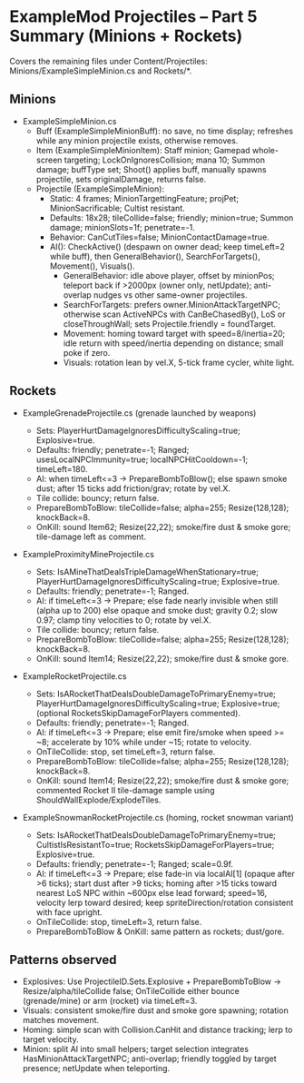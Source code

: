 # ExampleMod Projectiles – Part 5 Summary (Minions + Rockets)

Covers the remaining files under Content/Projectiles: Minions/ExampleSimpleMinion.cs and Rockets/*.

## Minions
- ExampleSimpleMinion.cs
  - Buff (ExampleSimpleMinionBuff): no save, no time display; refreshes while any minion projectile exists, otherwise removes.
  - Item (ExampleSimpleMinionItem): Staff minion; Gamepad whole-screen targeting; LockOnIgnoresCollision; mana 10; Summon damage; buffType set; Shoot() applies buff, manually spawns projectile, sets originalDamage, returns false.
  - Projectile (ExampleSimpleMinion):
    - Static: 4 frames; MinionTargettingFeature; projPet; MinionSacrificable; Cultist resistant.
    - Defaults: 18x28; tileCollide=false; friendly; minion=true; Summon damage; minionSlots=1f; penetrate=-1.
    - Behavior: CanCutTiles=false; MinionContactDamage=true.
    - AI(): CheckActive() (despawn on owner dead; keep timeLeft=2 while buff), then GeneralBehavior(), SearchForTargets(), Movement(), Visuals().
      - GeneralBehavior: idle above player, offset by minionPos; teleport back if >2000px (owner only, netUpdate); anti-overlap nudges vs other same-owner projectiles.
      - SearchForTargets: prefers owner.MinionAttackTargetNPC; otherwise scan ActiveNPCs with CanBeChasedBy(), LoS or closeThroughWall; sets Projectile.friendly = foundTarget.
      - Movement: homing toward target with speed=8/inertia=20; idle return with speed/inertia depending on distance; small poke if zero.
      - Visuals: rotation lean by vel.X, 5-tick frame cycler, white light.

## Rockets
- ExampleGrenadeProjectile.cs (grenade launched by weapons)
  - Sets: PlayerHurtDamageIgnoresDifficultyScaling=true; Explosive=true.
  - Defaults: friendly; penetrate=-1; Ranged; usesLocalNPCImmunity=true; localNPCHitCooldown=-1; timeLeft=180.
  - AI: when timeLeft<=3 → PrepareBombToBlow(); else spawn smoke dust; after 15 ticks add friction/grav; rotate by vel.X.
  - Tile collide: bouncy; return false.
  - PrepareBombToBlow: tileCollide=false; alpha=255; Resize(128,128); knockBack=8.
  - OnKill: sound Item62; Resize(22,22); smoke/fire dust & smoke gore; tile-damage left as comment.

- ExampleProximityMineProjectile.cs
  - Sets: IsAMineThatDealsTripleDamageWhenStationary=true; PlayerHurtDamageIgnoresDifficultyScaling=true; Explosive=true.
  - Defaults: friendly; penetrate=-1; Ranged.
  - AI: if timeLeft<=3 → Prepare; else fade nearly invisible when still (alpha up to 200) else opaque and smoke dust; gravity 0.2; slow 0.97; clamp tiny velocities to 0; rotate by vel.X.
  - Tile collide: bouncy; return false.
  - PrepareBombToBlow: tileCollide=false; alpha=255; Resize(128,128); knockBack=8.
  - OnKill: sound Item14; Resize(22,22); smoke/fire dust & smoke gore.

- ExampleRocketProjectile.cs
  - Sets: IsARocketThatDealsDoubleDamageToPrimaryEnemy=true; PlayerHurtDamageIgnoresDifficultyScaling=true; Explosive=true; (optional RocketsSkipDamageForPlayers commented).
  - Defaults: friendly; penetrate=-1; Ranged.
  - AI: if timeLeft<=3 → Prepare; else emit fire/smoke when speed >= ~8; accelerate by 10% while under ~15; rotate to velocity.
  - OnTileCollide: stop, set timeLeft=3, return false.
  - PrepareBombToBlow: tileCollide=false; alpha=255; Resize(128,128); knockBack=8.
  - OnKill: sound Item14; Resize(22,22); smoke/fire dust & smoke gore; commented Rocket II tile-damage sample using ShouldWallExplode/ExplodeTiles.

- ExampleSnowmanRocketProjectile.cs (homing, rocket snowman variant)
  - Sets: IsARocketThatDealsDoubleDamageToPrimaryEnemy=true; CultistIsResistantTo=true; RocketsSkipDamageForPlayers=true; Explosive=true.
  - Defaults: friendly; penetrate=-1; Ranged; scale=0.9f.
  - AI: if timeLeft<=3 → Prepare; else fade-in via localAI[1] (opaque after >6 ticks); start dust after >9 ticks; homing after >15 ticks toward nearest LoS NPC within ~600px else lead forward; speed=16, velocity lerp toward desired; keep spriteDirection/rotation consistent with face upright.
  - OnTileCollide: stop, timeLeft=3, return false.
  - PrepareBombToBlow & OnKill: same pattern as rockets; dust/gore.

## Patterns observed
- Explosives: Use ProjectileID.Sets.Explosive + PrepareBombToBlow → Resize/alpha/tileCollide false; OnTileCollide either bounce (grenade/mine) or arm (rocket) via timeLeft=3.
- Visuals: consistent smoke/fire dust and smoke gore spawning; rotation matches movement.
- Homing: simple scan with Collision.CanHit and distance tracking; lerp to target velocity.
- Minion: split AI into small helpers; target selection integrates HasMinionAttackTargetNPC; anti-overlap; friendly toggled by target presence; netUpdate when teleporting.

